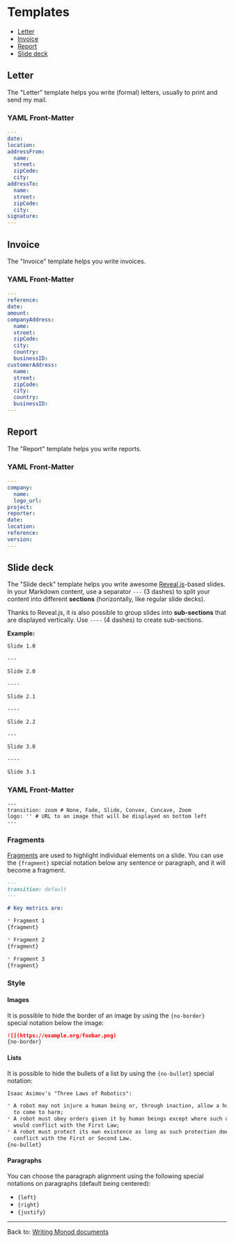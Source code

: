 Templates
=========

* [Letter](#letter)
* [Invoice](#invoice)
* [Report](#report)
* [Slide deck](#slide-deck)


## Letter

The "Letter" template helps you write (formal) letters, usually to print and
send my mail.

### YAML Front-Matter

```yaml
---
date:
location:
addressFrom:
  name:
  street:
  zipCode:
  city:
addressTo:
  name:
  street:
  zipCode:
  city:
signature:
---
```

## Invoice

The "Invoice" template helps you write invoices.

### YAML Front-Matter

```yaml
---
reference:
date:
amount:
companyAddress:
  name:
  street:
  zipCode:
  city:
  country:
  businessID:
customerAddress:
  name:
  street:
  zipCode:
  city:
  country:
  businessID:
---
```

## Report

The "Report" template helps you write reports.

### YAML Front-Matter

```yaml
---
company:
  name:
  logo_url:
project:
reporter:
date:
location:
reference:
version:
---
```

## Slide deck

The "Slide deck" template helps you write awesome
[Reveal.js](https://github.com/hakimel/reveal.js)-based slides. In your Markdown
content, use a separator `---` (3 dashes) to split your content into different
**sections** (horizontally, like regular slide decks).

Thanks to Reveal.js, it is also possible to group slides into **sub-sections**
that are displayed vertically. Use `----` (4 dashes) to create sub-sections.

**Example:**

```markdown
Slide 1.0

---

Slide 2.0

----

Slide 2.1

----

Slide 2.2

---

Slide 3.0

----

Slide 3.1
```


### YAML Front-Matter

```
---
transition: zoom # None, Fade, Slide, Convex, Concave, Zoom
logo: '' # URL to an image that will be displayed on bottom left
---
```

### Fragments

[Fragments](https://github.com/hakimel/reveal.js#fragments) are used to
highlight individual elements on a slide. You can use the `{fragment}` special
notation below any sentence or paragraph, and it will become a fragment.

``` markdown
---
transition: default
---

# Key metrics are:

* Fragment 1
{fragment}

* Fragment 2
{fragment}

* Fragment 3
{fragment}
```

### Style

#### Images

It is possible to hide the border of an image by using the `{no-border}` special
notation below the image:

```markdown
![](https://example.org/foobar.png)
{no-border}
```

#### Lists

It is possible to hide the bullets of a list by using the `{no-bullet}` special
notation:

```markdown
Isaac Asimov's "Three Laws of Robotics":

* A robot may not injure a human being or, through inaction, allow a human being
  to come to harm;
* A robot must obey orders given it by human beings except where such orders
  would conflict with the First Law;
* A robot must protect its own existence as long as such protection does not
  conflict with the First or Second Law.
{no-bullet}
```

#### Paragraphs

You can choose the paragraph alignment using the following special notations
on paragraphs (default being centered):

* `{left}`
* `{right}`
* `{justify}`


---
Back to: [Writing Monod documents](writing.md)
